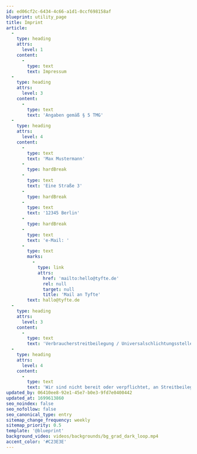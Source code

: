 ```yaml
---
id: ed06cf2c-6434-4c66-a1d1-0ccf698158af
blueprint: utility_page
title: Imprint
article:
  -
    type: heading
    attrs:
      level: 1
    content:
      -
        type: text
        text: Impressum
  -
    type: heading
    attrs:
      level: 3
    content:
      -
        type: text
        text: 'Angaben gemäß § 5 TMG'
  -
    type: heading
    attrs:
      level: 4
    content:
      -
        type: text
        text: 'Max Mustermann'
      -
        type: hardBreak
      -
        type: text
        text: 'Eine Straße 3'
      -
        type: hardBreak
      -
        type: text
        text: '12345 Berlin'
      -
        type: hardBreak
      -
        type: text
        text: 'e-Mail: '
      -
        type: text
        marks:
          -
            type: link
            attrs:
              href: 'mailto:hello@tyfte.de'
              rel: null
              target: null
              title: 'Mail an Tyfte'
        text: hallo@tyfte.de
  -
    type: heading
    attrs:
      level: 3
    content:
      -
        type: text
        text: 'Verbraucherstreitbeilegung / Universalschlichtungsstelle'
  -
    type: heading
    attrs:
      level: 4
    content:
      -
        type: text
        text: 'Wir sind nicht bereit oder verpflichtet, an Streitbeilegungsverfahren vor einer Verbraucherschlichtungsstelle teilzunehmen.'
updated_by: 06410ee8-92e1-45e7-b0e3-9fd7e0400442
updated_at: 1699613860
seo_noindex: false
seo_nofollow: false
seo_canonical_type: entry
sitemap_change_frequency: weekly
sitemap_priority: 0.5
template: '@blueprint'
background_video: videos/backgrounds/bg_grad_dark_loop.mp4
accent_color: '#C23E3E'
---
```

